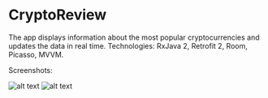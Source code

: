 # CryptoReview
The app displays information about the most popular cryptocurrencies and updates the data in real time.
Technologies: RxJava 2, Retrofit 2, Room, Picasso, MVVM.

Screenshots:

![alt text](src/main/res/drawable/main.png "Main screen")
![alt text](src\main\res\drawable\detail.png "Detail screen")
